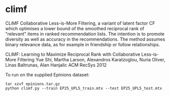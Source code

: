 climf
=====

CLiMF Collaborative Less-is-More Filtering, a variant of latent factor CF
which optimises a lower bound of the smoothed reciprocal rank of "relevant"
items in ranked recommendation lists.  The intention is to promote diversity
as well as accuracy in the recommendations.  The method assumes binary
relevance data, as for example in friendship or follow relationships.

CLiMF: Learning to Maximize Reciprocal Rank with Collaborative Less-is-More Filtering
Yue Shi, Martha Larson, Alexandros Karatzoglou, Nuria Oliver, Linas Baltrunas, Alan Hanjalic
ACM RecSys 2012

To run on the supplied Epinions dataset:

    tar xzvf epinions.tar.gz
    python climf.py --train EP25_UPL5_train.mtx --test EP25_UPL5_test.mtx 
